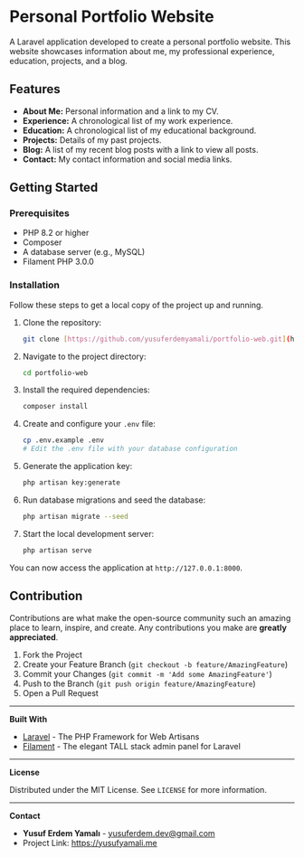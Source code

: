 # Personal Portfolio Website

A Laravel application developed to create a personal portfolio website. This website showcases information about me, my professional experience, education, projects, and a blog.

## Features

- **About Me:** Personal information and a link to my CV.
- **Experience:** A chronological list of my work experience.
- **Education:** A chronological list of my educational background.
- **Projects:** Details of my past projects.
- **Blog:** A list of my recent blog posts with a link to view all posts.
- **Contact:** My contact information and social media links.

## Getting Started

### Prerequisites

- PHP 8.2 or higher
- Composer
- A database server (e.g., MySQL)
- Filament PHP 3.0.0

### Installation

Follow these steps to get a local copy of the project up and running.

1.  Clone the repository:
    ```sh
    git clone [https://github.com/yusuferdemyamali/portfolio-web.git](https://github.com/yusuferdemyamali/portfolio-web.git)
    ```

2.  Navigate to the project directory:
    ```sh
    cd portfolio-web
    ```

3.  Install the required dependencies:
    ```sh
    composer install
    ```

4.  Create and configure your `.env` file:
    ```sh
    cp .env.example .env
    # Edit the .env file with your database configuration
    ```

5.  Generate the application key:
    ```sh
    php artisan key:generate
    ```

6.  Run database migrations and seed the database:
    ```sh
    php artisan migrate --seed
    ```

7.  Start the local development server:
    ```sh
    php artisan serve
    ```

You can now access the application at `http://127.0.0.1:8000`.

## Contribution

Contributions are what make the open-source community such an amazing place to learn, inspire, and create. Any contributions you make are **greatly appreciated**.

1.  Fork the Project
2.  Create your Feature Branch (`git checkout -b feature/AmazingFeature`)
3.  Commit your Changes (`git commit -m 'Add some AmazingFeature'`)
4.  Push to the Branch (`git push origin feature/AmazingFeature`)
5.  Open a Pull Request

---

**Built With**

* [Laravel](https://laravel.com/) - The PHP Framework for Web Artisans
* [Filament](https://filamentphp.com/) - The elegant TALL stack admin panel for Laravel

---

**License**

Distributed under the MIT License. See `LICENSE` for more information.

---

**Contact**

* **Yusuf Erdem Yamalı** - yusuferdem.dev@gmail.com
* Project Link: https://yusufyamali.me
